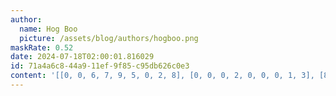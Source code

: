 ```yaml
---
author:
  name: Hog Boo
  picture: /assets/blog/authors/hogboo.png
maskRate: 0.52
date: 2024-07-18T02:00:01.816029
id: 71a4a6c8-44a9-11ef-9f85-c95db626c0e3
content: '[[0, 0, 6, 7, 9, 5, 0, 2, 8], [0, 0, 0, 2, 0, 0, 0, 1, 3], [8, 2, 0, 1, 0, 0, 0, 7, 0], [0, 0, 0, 0, 0, 3, 0, 4, 0], [0, 0, 7, 9, 5, 0, 8, 0, 2], [1, 6, 2, 0, 0, 0, 0, 3, 0], [0, 4, 0, 3, 1, 0, 0, 5, 7], [2, 5, 3, 0, 0, 9, 0, 0, 6], [0, 0, 0, 5, 6, 0, 3, 9, 4]]'
---
```

